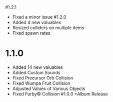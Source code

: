 #1.2.1
+ Fixed a minor issue
#1.2.0
+ Added 4 new valuables
+ Resized colliders on multiple items
+ Fixed spawn rates
# 1.1.0
+ Added 14 new valuables
+ Added Custom Sounds
+ Fixed Precursor Orb Collision
+ Fixed Wumpa Fruit Collision
+ Adjusted Values of Various Objects
+ Fixed Furby© Collision
#1.0.0
+Album Release
